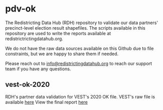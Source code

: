 # pdv-ok

The Redistricting Data Hub (RDH) repository to validate our data partners' precinct-level election result shapefiles. The scripts available in this repository are used to write the reports available at redistrictrictingdatahub.org.

We do not have the raw data sources available on this Github due to file constraints, but we are happy to share them if needed.

Please reach out to info@redistrictingdatahub.org to reach our support team if you have any questions.

## vest-ok-2020

RDH's partner data validation for VEST's 2020 OK file. 
VEST's raw file is available  [here](https://dataverse.harvard.edu/file.xhtml?fileId=4750437&version=17.0)
View the final report [here](https://redistrictingdatahub.org/dataset/vest-2020-oklahoma-precinct-and-election-results/)
